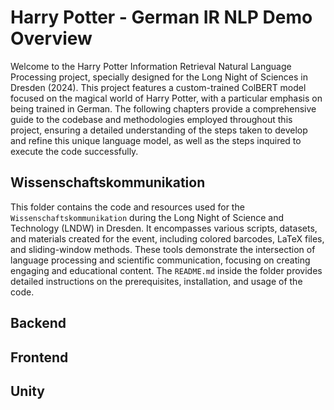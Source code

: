 # Harry Potter - German IR NLP Demo Overview

Welcome to the Harry Potter Information Retrieval Natural Language Processing project, specially designed for the Long Night of Sciences in Dresden (2024). This project features a custom-trained ColBERT model focused on the magical world of Harry Potter, with a particular emphasis on being trained in German. The following chapters provide a comprehensive guide to the codebase and methodologies employed throughout this project, ensuring a detailed understanding of the steps taken to develop and refine this unique language model, as well as the steps inquired to execute the code successfully.


## Wissenschaftskommunikation

This folder contains the code and resources used for the `Wissenschaftskommunikation` during the Long Night of Science and Technology (LNDW) in Dresden. It encompasses various scripts, datasets, and materials created for the event, including colored barcodes, LaTeX files, and sliding-window methods. These tools demonstrate the intersection of language processing and scientific communication, focusing on creating engaging and educational content. The `README.md` inside the folder provides detailed instructions on the prerequisites, installation, and usage of the code.

## Backend

## Frontend

## Unity
